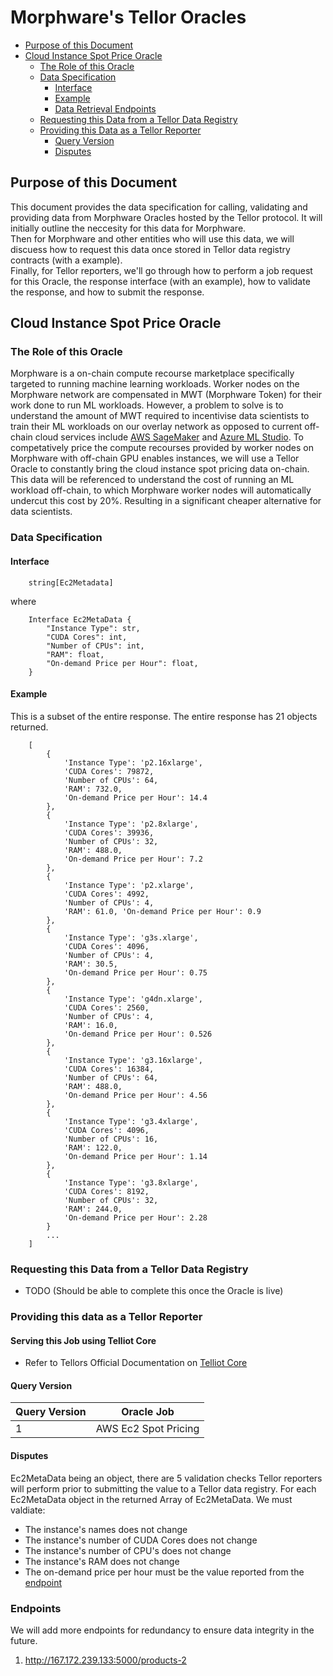 # Morphware\'s Tellor Oracles
  - [Purpose of this Document](#purpose-of-this-document)
  - [Cloud Instance Spot Price Oracle](#cloud-instance-spot-price-oracle)
    - [The Role of this Oracle](#the-role-of-this-oracle)
    - [Data Specification](#data-specificiation)
      - [Interface](#interface)
      - [Example](#response-example)
      - [Data Retrieval Endpoints](#endpoints)
    - [Requesting this Data from a Tellor Data Registry](#requesting-this-data-from-a-tellor-data-registry)
    - [Providing this Data as a Tellor Reporter](#providing-this-data-as-a-tellor-reporter)
      - [Query Version](#query-version)
      - [Disputes](#disputes)




## Purpose of this Document
This document provides the data specification for calling, validating and providing data from Morphware 
Oracles hosted by the Tellor protocol. It will initially outline the neccesity for this data for Morphware. <br>
Then for Morphware and other entities who will use this data, we will discuess how to request this data once stored in Tellor data registry contracts (with a example). 
<br>
Finally, for Tellor reporters, we'll go through how to perform a job request for this Oracle, the response interface (with an example), how to validate the response, and how to submit the response.

## Cloud Instance Spot Price Oracle

### The Role of this Oracle

Morphware is a on-chain compute recourse marketplace specifically targeted to running machine learning workloads. Worker nodes on the Morphware network are compensated in MWT (Morphware Token) for their work done to run ML workloads. However, a problem to solve is to understand the amount of MWT required to incentivise data scientists to train their ML workloads on our overlay network as opposed to current off-chain cloud services include [AWS SageMaker](https://aws.amazon.com/sagemaker/) and [Azure ML Studio](https://studio.azureml.net/). To competatively price the compute recourses provided by worker nodes on Morphware with off-chain GPU enables instances, we will use a Tellor Oracle to constantly bring the cloud instance spot pricing data on-chain. This data will be referenced to understand the cost of running an ML workload off-chain, to which Morphware worker nodes will automatically undercut this cost by 20%. Resulting in a significant cheaper alternative for data scientists.

### Data Specification

#### Interface
```
    string[Ec2Metadata]
``` 
where
```
    Interface Ec2MetaData {
        "Instance Type": str,
        "CUDA Cores": int,
        "Number of CPUs": int,
        "RAM": float,
        "On-demand Price per Hour": float,
    }
``` 
#### Example
This is a subset of the entire response. The entire response has 21 objects returned.
```
    [
        {
            'Instance Type': 'p2.16xlarge', 
            'CUDA Cores': 79872, 
            'Number of CPUs': 64, 
            'RAM': 732.0, 
            'On-demand Price per Hour': 14.4
        }, 
        {
            'Instance Type': 'p2.8xlarge', 
            'CUDA Cores': 39936, 
            'Number of CPUs': 32, 
            'RAM': 488.0, 
            'On-demand Price per Hour': 7.2
        }, 
        {
            'Instance Type': 'p2.xlarge', 
            'CUDA Cores': 4992, 
            'Number of CPUs': 4, 
            'RAM': 61.0, 'On-demand Price per Hour': 0.9
        }, 
        {
            'Instance Type': 'g3s.xlarge', 
            'CUDA Cores': 4096, 
            'Number of CPUs': 4, 
            'RAM': 30.5, 
            'On-demand Price per Hour': 0.75
        }, 
        {
            'Instance Type': 'g4dn.xlarge', 
            'CUDA Cores': 2560, 
            'Number of CPUs': 4, 
            'RAM': 16.0, 
            'On-demand Price per Hour': 0.526
        }, 
        {
            'Instance Type': 'g3.16xlarge', 
            'CUDA Cores': 16384, 
            'Number of CPUs': 64, 
            'RAM': 488.0, 
            'On-demand Price per Hour': 4.56
        }, 
        {
            'Instance Type': 'g3.4xlarge', 
            'CUDA Cores': 4096, 
            'Number of CPUs': 16, 
            'RAM': 122.0, 
            'On-demand Price per Hour': 1.14
        }, 
        {
            'Instance Type': 'g3.8xlarge', 
            'CUDA Cores': 8192, 
            'Number of CPUs': 32, 
            'RAM': 244.0, 
            'On-demand Price per Hour': 2.28
        }
        ...
    ]
``` 



### Requesting this Data from a Tellor Data Registry

- TODO (Should be able to complete this once the Oracle is live)

### Providing this data as a Tellor Reporter

#### Serving this Job using Telliot Core
- Refer to Tellors Official Documentation on [Telliot Core](https://github.com/tellor-io/telliot-core)

#### Query Version
|Query Version| Oracle Job         |
|-------------|--------------------|
| 1           |AWS Ec2 Spot Pricing| 

#### Disputes
Ec2MetaData being an object, there are 5 validation checks Tellor reporters will perform prior to submitting the value to a Tellor data registry.
For each Ec2MetaData object in the returned Array of Ec2MetaData. We must valdiate:
- The instance's names does not change
- The instance's number of CUDA Cores  does not change
- The instance's number of CPU's does not change
- The instance's RAM does not change
- The on-demand price per hour must be the value reported from the [endpoint](#endpoints)

### Endpoints
We will add more endpoints for redundancy to ensure data integrity in the future.
1. http://167.172.239.133:5000/products-2



